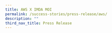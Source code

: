 ```yaml
---
title: AWS X IMDA MOI
permalink: /success-stories/press-release/aws/
description: ""
third_nav_title: Press Release
---
```


